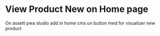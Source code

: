 # View Product New on Home page
On assett pwa studio add in home cms un button  med for visualizer new product

